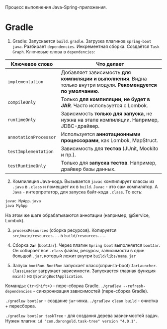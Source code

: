 Процесс выполнения Java-Spring-приложения.

# Gradle

1) Gradle: Запускается `build.gradle`.
Загрузка плагинов `spring-boot` `java`. Разбирает `dependencies`. Инкрементная сборка.
Создаётся `Task Graph`.
	Ключевые слова в `dependencies`:

| Ключевое слово        | Что делает                                                                                                         |
| --------------------- | ------------------------------------------------------------------------------------------------------------------ |
| `implementation`      | Добавляет зависимость **для компиляции и выполнения**. Видна только внутри модуля. **Рекомендуется по умолчанию**. |
| `compileOnly`         | Только **для компиляции**, **не будет в JAR**. Часто используется с Lombok.                                        |
| `runtimeOnly`         | Зависимость **только для запуска**, не нужна на этапе компиляции. Например, JDBC-драйвер.                          |
| `annotationProcessor` | Используется **аннотационными процессорами**, как Lombok, MapStruct.                                               |
| `testImplementation`  | Зависимость для **тестов** (JUnit, Mockito и пр.).                                                                 |
| `testRuntimeOnly`     | Только для **запуска тестов**. Например, драйвер базы данных.                                                      |

2) Компиляция Java-кода.
Вызывается `javac` компилирует классы из `.java` в `.class` и помещает их в `build`.
`Javac` - это сам компилятор. A `Java` - интерпретатор, для запуска байт-кода `.class`.
То есть:
```bash
javac MyApp.java
java MyApp
```
На этом же шаге обрабатываются аннотации (например, @Service, Lombok).

3) `processResources` (cборка ресурсов).
Копируется `src/main/resources...` в `build/resources...`.

4) Сборка **`Jar`** (`bootJar`).
Через плагин `Spring boot` выполняется `bootJar`.
Он собирает все `.class` файлы, ресурсы, зависимости в один большой `.jar`, который лежит внутри `build/libs/name.jar`

5) Запуск `bootRun`.
`BootRun` запускает класс(спринга-boot) `JarLauncher`. `ClassLoader` загружает зависимости.
Запускается главная функция `main()` из `@SpringBootApplication`.


Команды:
`Ctr+Shift+O` - пере-сборка Gradle.
`./gradlew --refresh-dependencies` - синхронизация зависимостей (пере-сборка Gradle).

`./gradlew bootJar` - создание `jar`-инка. 
`./gradlew clean build` - очистка + пересборка.

`./gradlew bootJar taskTree` - для создания дерева зависимостей задач. Нужен плагин: `id "com.dorongold.task-tree" version "4.0.1"`.

